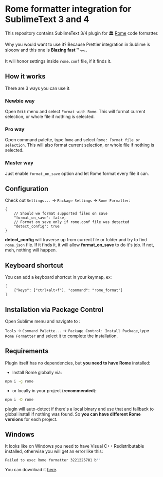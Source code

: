 # Rome formatter integration for SublimeText 3 and 4
This repository contains SublimeText 3/4 plugin for 🏛️ [Rome](https://rome.tools) code formatter.

Why you would want to use it? Because Prettier integration in Sublime is slooow and this one is **Blazing fast ™️** 🏎️.

It will honor settings inside `rome.conf` file, if it finds it.

## How it works
There are 3 ways you can use it:

### Newbie way
Open `Edit` menu and select `Format with Rome`. This will format current selection, or whole file if nothing is selected.

### Pro way
Open command palette, type `Rome` and select `Rome: Format file or selection`. This will also format current selection, or whole file if nothing is selected.

### Master way
Just enable `format_on_save` option and let Rome format every file it can.

## Configuration
Check out `Settings...` -> `Package Settings` -> `Rome Formatter`:
```jsonc
{
	// Should we format supported files on save
	"format_on_save": false,
	// Format on save only if rome.conf file was detected
	"detect_config": true
}
```

**detect_config** will traverse up from current file or folder and try to find `rome.json` file. If it finds it, it will allow **format_on_save** to do it's job. If not, meh, nothing will happen.


## Keyboard shortcut
You can add a keyboard shortcut in your keymap, ex:
```jsonc
[
	{"keys": ["ctrl+alt+f"], "command": "rome_format"}
]
```

## Installation via Package Control
Open Sublime menu and navigate to :

`Tools` -> `Command Palette...` -> `Package Control: Install Package`,
type `Rome Formatter` and select it to complete the installation.

## Requirements
Plugin itself has no dependencies, but **you need to have Rome** installed:

- Install Rome globally via:

```bash
npm i -g rome
```

- or locally in your project (**recommended**):

```bash
npm i -D rome
```

plugin will auto-detect if there's a local binary and use that and fallback
to global install if nothing was found. So **you can have different Rome versions** for each project.

## Windows
It looks like on Windows you need to have Visual C++ Redistributable installed, otherwise you will get an error like this:

```bash
Failed to exec Rome formatter 3221225781 b''
```

You can download it [here](https://support.microsoft.com/en-us/help/2977003/the-latest-supported-visual-c-downloads).

